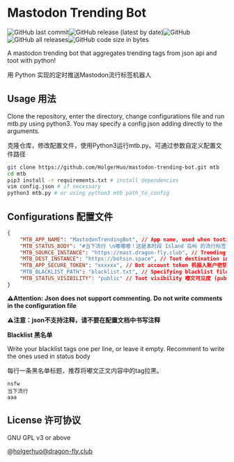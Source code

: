# Mastodon Trending Bot

![GitHub last commit](https://img.shields.io/github/last-commit/holgerhuo/mastodon-trending-bot)![GitHub release (latest by date)](https://img.shields.io/github/v/release/holgerhuo/mastodon-trending-bot)![GitHub](https://img.shields.io/github/license/holgerhuo/mastodon-trending-bot)![GitHub all releases](https://img.shields.io/github/downloads/holgerhuo/mastodon-trending-bot/total)![GitHub code size in bytes](https://img.shields.io/github/languages/code-size/holgerhuo/mastodon-trending-bot)

A mastodon trending bot that aggregates trending tags from json api and toot with python!

用 Python 实现的定时推送Mastodon流行标签机器人

## Usage 用法

Clone the repository, enter the directory, change configurations file and run mtb.py using python3. You may specify a config.json adding directly to the arguments.

克隆仓库，修改配置文件，使用Python3运行mtb.py。可通过参数自定义配置文件路径

```bash
git clone https://github.com/HolgerHuo/mastodon-trending-bot.git mtb
cd mtb
pip3 install -r requirements.txt # install dependencies
vim config.json # if necessary
python3 mtb.py # or using python3 mtb path_to_config 
```

## Configurations 配置文件

```json
{
    "MTB_APP_NAME": "MastodonTrendingBot", // App name, used when tooting and displayed on web interface 机器人名称，会显示在Web界面中
    "MTB_STATUS_BODY": "#当下流行 \n嘟嘟嘟！这是本时段 Island 岛屿 的流行标签 \n要记得善用Hashtags来帮助联邦宇宙发现你的嘟文噢～ \n\n", // Personalized toot body 自定义嘟文内容
    "MTB_SOURCE_INSTANCE": "https://mast.dragon-fly.club", // Trending tags source instance 获取流行信息的实例
    "MTB_DEST_INSTANCE": "https://botsin.space", // Toot destination instance 嘟文发送至的实例
    "MTB_APP_SECURE_TOKEN": "xxxxxx", // Bot account token 机器人账户密钥 https://instance.tld/settings/applications
    "MTB_BLACKLIST_PATH": "blacklist.txt", // Specifying blacklist file path 黑名单路径
    "MTB_STATUS_VISIBILITY": "public" // Toot visibility 嘟文可见度 (public, unlisted)
}
```

**⚠️Attention: Json does not support commenting. Do not write comments in the configuration file**

**⚠️注意：json不支持注释，请不要在配置文档中书写注释**

**Blacklist 黑名单**

Write your blacklist tags one per line, or leave it empty. Recomment to write the ones used in status body

每行一条黑名单标题，推荐将嘟文正文内容中的tag拉黑。

```text
nsfw
当下流行
aaa
```

## License 许可协议

GNU GPL v3 or above



@holgerhuo@dragon-fly.club